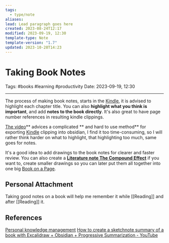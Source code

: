 ```yaml
---
tags:
  - type/note
aliases: 
lead: Lead paragraph goes here
created: 2023-08-24T12:17
modified: 2023-09-19, 12:30
template-type: Note
template-version: "1.7"
updated: 2023-10-28T14:23
---
```


# Taking Book Notes

Tags: #books #learning #productivity
Date: 2023-09-19, 12:30

---

The process of making book notes, starts in the [Kindle](Kindle), it is advised to highlight each chapter title. You can also **highlight what you think is important**, and add **notes to the book directly**. It's also great to have page number references in resulting kindle clippings. 

[The video](https://www.youtube.com/watch?v=n3dbH2c3l0M)** advices a complicated ** and hard to use method** for exporting [Kindle](Kindle) clipping into obsidian, I find it too time-consuming, so I will rather think harder on what to highlight, that highlighting too much, same goes for notes. 

It's a good idea to add drawings to the book notes for clearer and faster review. You can also create a **[Literature note The Compound Effect](Literature%20note%20The%20Compound%20Effect.md)** if you want to, create smaller drawings so you can later put them all together into one big [Book on a Page](Book%20on%20a%20Page).

## Personal Attachment

Taking good notes on a book will help me remember it while [[Reading]] and after [[Reading]] it. 

## References

[Personal knowledge management](../SLIP-BOX/Personal%20knowledge%20management.md)
[How to create a sketchnote summary of a book with Excalidraw + Obsidian + Progressive Summarization - YouTube](https://www.youtube.com/watch?v=n3dbH2c3l0M)
